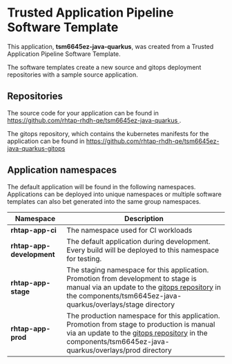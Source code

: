 # Trusted Application Pipeline Software Template

This application, **tsm6645ez-java-quarkus**, was created from a Trusted Application Pipeline Software Template.

The software templates create a new source and gitops deployment repositories with a sample source application. 

## Repositories

The source code for your application can be found in [https://github.com/rhtap-rhdh-qe/tsm6645ez-java-quarkus ](https://github.com/rhtap-rhdh-qe/tsm6645ez-java-quarkus ).
 
The gitops repository, which contains the kubernetes manifests for the application can be found in 
[https://github.com/rhtap-rhdh-qe/tsm6645ez-java-quarkus-gitops ](https://github.com/rhtap-rhdh-qe/tsm6645ez-java-quarkus-gitops ) 

## Application namespaces 

The default application will be found in the following namespaces. Applications can be deployed into unique namespaces or multiple software templates can also bet generated into the same group namespaces.  

|  Namespace   |  Description   |  
| -------- | -------- |
| **rhtap-app-ci** | The namespace used for CI workloads |
| **rhtap-app-development** | The default application during development. Every build will be deployed to this namespace for testing. |
| **rhtap-app-stage** | The staging namespace for this application. Promotion from development to stage is manual via an update to the [gitops repository](https://github.com/rhtap-rhdh-qe/tsm6645ez-java-quarkus-gitops ) in the components/tsm6645ez-java-quarkus/overlays/stage directory |
| **rhtap-app-prod** | The production namespace for this application. Promotion from stage to production is manual via an update to the [gitops repository](https://github.com/rhtap-rhdh-qe/tsm6645ez-java-quarkus-gitops ) in the components/tsm6645ez-java-quarkus/overlays/prod directory |